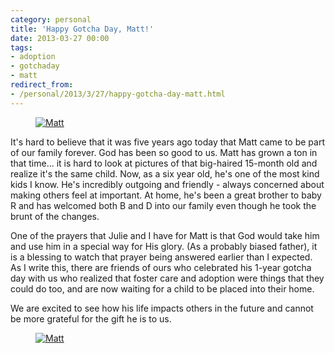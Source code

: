 ```yaml
---
category: personal
title: 'Happy Gotcha Day, Matt!'
date: 2013-03-27 00:00
tags:
- adoption
- gotchaday
- matt
redirect_from:
- /personal/2013/3/27/happy-gotcha-day-matt.html
---
```

<figure class="align-center" style="width: 400px">
  <a href="{{ site.url }}{{ site.baseurl }}/images/FiveYearsAgoMatt.jpg"><img src="{{ site.url }}{{ site.baseurl }}/images/FiveYearsAgoMatt.jpg" alt="Matt"></a>
</figure>

It's hard to believe that it was five years ago today that Matt came to be part of our family forever. God has been so good to us. Matt has grown a ton in that time... it is hard to look at pictures of that big-haired 15-month old and realize it's the same child. Now, as a six year old, he's one of the most kind kids I know. He's incredibly outgoing and friendly - always concerned about making others feel at important. At home, he's been a great brother to baby R and has welcomed both B and D into our family even though he took the brunt of the changes.

One of the prayers that Julie and I have for Matt is that God would take him and use him in a special way for His glory. (As a probably biased father), it is a blessing to watch that prayer being answered earlier than I expected. As I write this, there are friends of ours who celebrated his 1-year gotcha day with us who realized that foster care and adoption were things that they could do too, and are now waiting for a child to be placed into their home.

We are excited to see how his life impacts others in the future and cannot be more grateful for the gift he is to us.

 <figure class="align-center" style="width: 400px">
  <a href="{{ site.url }}{{ site.baseurl }}/images/mattolder.jpg"><img src="{{ site.url }}{{ site.baseurl }}/images/mattolder.jpg" alt="Matt"></a>
</figure>
